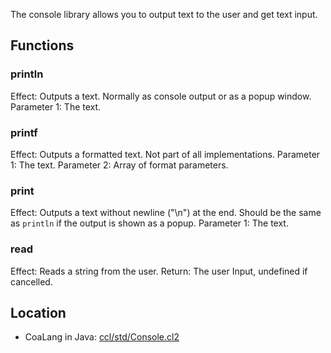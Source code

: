The console library allows you to output text to the user and get text input.

## Functions
### println
Effect: Outputs a text. Normally as console output or as a popup window.
Parameter 1: The text.

### printf
Effect: Outputs a formatted text. Not part of all implementations.
Parameter 1: The text.
Parameter 2: Array of format parameters.

### print
Effect: Outputs a text without newline ("\n") at the end. Should be the same as `println` if the output is shown as a popup.
Parameter 1: The text.

### read
Effect: Reads a string from the user. Return: The user Input, undefined if cancelled.

## Location
* CoaLang in Java: [ccl/std/Console.cl2](https://github.com/ccldev/use-ccl/blob/master/ccl/std/Console.cl2)
